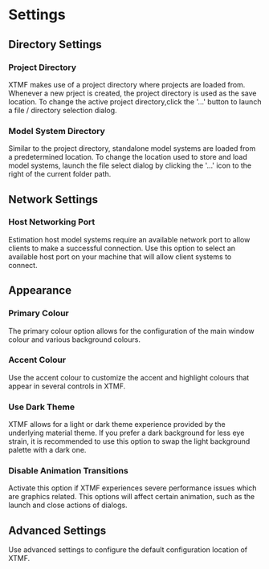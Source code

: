 Settings
===================================================================

Directory Settings
---------------------------------------------------------


### Project Directory

XTMF makes use of a project directory where projects are loaded from. Whenever a new prject is created, the project directory is used as the save location. To change the active project directory,click the '...' button to launch a file / directory selection dialog.


### Model System Directory

Similar to the project directory, standalone model systems are loaded from a predetermined location. To change the location used to store and load model systems, launch the file select dialog by clicking the '...' icon to the right of the current folder path.


Network Settings
---------------------------------------------------------

### Host Networking Port

Estimation host model systems require an available network port to allow clients to make a successful connection. Use this option to select an available host port on your machine that will allow client systems to connect.

Appearance
---------------------------------------------------------

### Primary Colour

The primary colour option allows for the configuration of the main window colour and various background colours.

### Accent Colour

Use the accent colour to customize the accent and highlight colours that appear in several controls in XTMF.

### Use Dark Theme

XTMF allows for a light or dark theme experience provided by the underlying material theme. If you prefer a dark background for less eye strain, it is recommended to use this option to swap the light background palette with a dark one.

### Disable Animation Transitions

Activate this option if XTMF experiences severe performance issues which are graphics related. This options will affect certain animation, such as the launch and close actions of dialogs.

Advanced Settings
---------------------------------------------------------
Use advanced settings to configure the default configuration location of XTMF.
